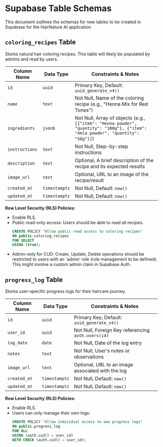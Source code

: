 # Supabase Table Schemas

This document outlines the schemas for new tables to be created in Supabase for the HairNature AI application.

## `coloring_recipes` Table

Stores natural hair coloring recipes. This table will likely be populated by admins and read by users.

| Column Name      | Data Type        | Constraints & Notes                                  |
|------------------|------------------|------------------------------------------------------|
| `id`             | `uuid`           | Primary Key, Default: `uuid_generate_v4()`           |
| `name`           | `text`           | Not Null, Name of the coloring recipe (e.g., "Henna Mix for Red Tones") |
| `ingredients`    | `jsonb`          | Not Null, Array of objects (e.g., `[{"item": "Henna powder", "quantity": "100g"}, {"item": "Amla powder", "quantity": "50g"}]`) |
| `instructions`   | `text`           | Not Null, Step-by-step instructions                  |
| `description`    | `text`           | Optional, A brief description of the recipe and its expected results |
| `image_url`      | `text`           | Optional, URL to an image of the recipe/result       |
| `created_at`     | `timestamptz`    | Not Null, Default: `now()`                           |
| `updated_at`     | `timestamptz`    | Not Null, Default: `now()`                           |

**Row Level Security (RLS) Policies:**
*   Enable RLS.
*   Public read-only access: Users should be able to read all recipes.
    ```sql
    CREATE POLICY "Allow public read access to coloring recipes"
    ON public.coloring_recipes
    FOR SELECT
    USING (true);
    ```
*   Admin-only for CUD: Create, Update, Delete operations should be restricted to users with an 'admin' role (role management to be defined). This might involve a custom admin claim in Supabase Auth.

## `progress_log` Table

Stores user-specific progress logs for their haircare journey.

| Column Name      | Data Type        | Constraints & Notes                                  |
|------------------|------------------|------------------------------------------------------|
| `id`             | `uuid`           | Primary Key, Default: `uuid_generate_v4()`           |
| `user_id`        | `uuid`           | Not Null, Foreign Key referencing `auth.users(id)`   |
| `log_date`       | `date`           | Not Null, Date of the log entry                      |
| `notes`          | `text`           | Not Null, User's notes or observations               |
| `image_url`      | `text`           | Optional, URL to an image associated with the log    |
| `created_at`     | `timestamptz`    | Not Null, Default: `now()`                           |
| `updated_at`     | `timestamptz`    | Not Null, Default: `now()`                           |

**Row Level Security (RLS) Policies:**
*   Enable RLS.
*   Users can only manage their own logs:
    ```sql
    CREATE POLICY "Allow individual access to own progress logs"
    ON public.progress_log
    FOR ALL
    USING (auth.uid() = user_id)
    WITH CHECK (auth.uid() = user_id);
    ```
